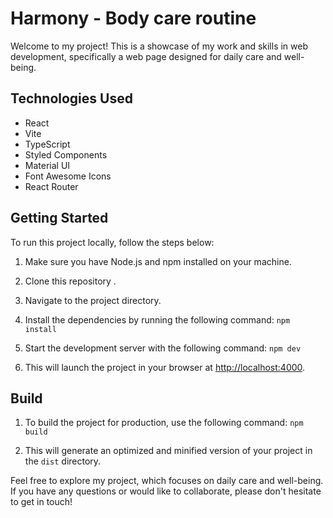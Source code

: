 # Harmony - Body care routine

Welcome to my project! This is a showcase of my work and skills in web development, specifically a web page designed for
daily care and well-being.

## Technologies Used

- React
- Vite
- TypeScript
- Styled Components
- Material UI
- Font Awesome Icons
- React Router

## Getting Started

To run this project locally, follow the steps below:

1. Make sure you have Node.js and npm installed on your machine.
2. Clone this repository .
3. Navigate to the project directory.
4. Install the dependencies by running the following command: ```` npm install ````

5. Start the development server with the following command:
   ```` npm dev ````

6. This will launch the project in your browser at [http://localhost:4000](http://localhost:4000).

## Build

1. To build the project for production, use the following command: ``` npm build ```

2. This will generate an optimized and minified version of your project in the `dist` directory.

Feel free to explore my project, which focuses on daily care and well-being. If you have any questions or would like to
collaborate, please don't hesitate to get in touch!
